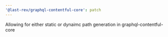 ```yaml
---
'@last-rev/graphql-contentful-core': patch
---
```


Allowing for either static or dynaimc path generation in graphql-contentful-core
